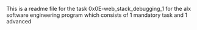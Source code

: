 This is a readme file for the task 0x0E-web_stack_debugging_1 for the alx software engineering program which consists of 1 mandatory task and 1 advanced